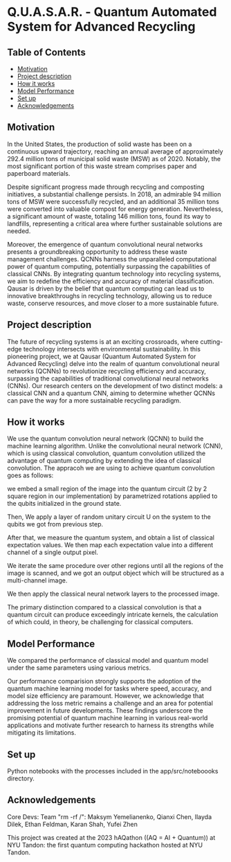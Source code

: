 # Q.U.A.S.A.R. - Quantum Automated System for Advanced Recycling

## Table of Contents

-   [Motivation](#Motivation)
-   [Project description](#Porject-description)
-   [How it works](#How-it-works)
-   [Model Performance](#Model-Performance)
-   [Set up](#Set-up)
-   [Acknowledgements](#Acknowledgements)

## Motivation

In the United States, the production of solid waste has been on a continuous upward trajectory, reaching an annual average of approximately 292.4 million tons of municipal solid waste (MSW) as of 2020. Notably, the most significant portion of this waste stream comprises paper and paperboard materials.

Despite significant progress made through recycling and composting initiatives, a substantial challenge persists. In 2018, an admirable 94 million tons of MSW were successfully recycled, and an additional 35 million tons were converted into valuable compost for energy generation. Nevertheless, a significant amount of waste, totaling 146 million tons, found its way to landfills, representing a critical area where further sustainable solutions are needed.

Moreover, the emergence of quantum convolutional neural networks presents a groundbreaking opportunity to address these waste management challenges. QCNNs harness the unparalleled computational power of quantum computing, potentially surpassing the capabilities of classical CNNs. By integrating quantum technology into recycling systems, we aim to redefine the efficiency and accuracy of material classification. Qausar is driven by the belief that quantum computing can lead us to innovative breakthroughs in recycling technology, allowing us to reduce waste, conserve resources, and move closer to a more sustainable future.

## Project description

The future of recycling systems is at an exciting crossroads, where cutting-edge technology intersects with environmental sustainability. In this pioneering project, we at Qausar (Quantum Automated System for Advanced Recycling) delve into the realm of quantum convolutional neural networks (QCNNs) to revolutionize recycling efficiency and accuracy, surpassing the capabilities of traditional convolutional neural networks (CNNs). Our research centers on the development of two distinct models: a classical CNN and a quantum CNN, aiming to determine whether QCNNs can pave the way for a more sustainable recycling paradigm.

## How it works

We use the quantum convolution neural network (QCNN) to build the machine learning algorithm. Unlike the convolutional neural network (CNN), which is using classical convolution, quantum convolution utilized the advantage of quantum computing by extending the idea of classical convolution. The appracoh we are using to achieve quantum convolution goes as follows:

we embed a small region of the image into the quantum circuit (2 by 2 square region in our implementation) by parametrized rotations applied to the qubits initialized in the ground state.

Then, We apply a layer of random unitary circuit U on the system to the qubits we got from previous step.

After that, we measure the quantum system, and obtain a list of classical expectation values. We then map each expectation value into a different channel of a single output pixel.

We iterate the same procedure over other regions until all the regions of the image is scanned, and we got an output object which will be structured as a multi-channel image.

We then apply the classical neural network layers to the processed image.

The primary distinction compared to a classical convolution is that a quantum circuit can produce exceedingly intricate kernels, the calculation of which could, in theory, be challenging for classical computers.

## Model Performance

We compared the performance of classical model and quantum model under the same parameters using various metrics.

Our performance comparision strongly supports the adoption of the quantum machine learning model for tasks where speed, accuracy, and model size efficiency are paramount. However, we acknowledge that addressing the loss metric remains a challenge and an area for potential improvement in future developments. These findings underscore the promising potential of quantum machine learning in various real-world applications and motivate further research to harness its strengths while mitigating its limitations.

## Set up

Python notebooks with the processes included in the app/src/noteboooks directory.

## Acknowledgements

Core Devs: Team "rm -rf /": Maksym Yemelianenko, Qianxi Chen, Ilayda Dilek, Ethan Feldman, Karan Shah, Yufei Zhen

This project was created at the 2023 hAQathon ((AQ = AI + Quantum)) at NYU Tandon: the first quantum computing hackathon hosted at NYU Tandon.

